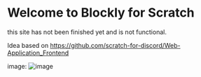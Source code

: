 # Welcome to Blockly for Scratch

this site has not been finished yet and is not functional.

Idea based on https://github.com/scratch-for-discord/Web-Application_Frontend

image:
![image](https://github.com/LarsIsHere/scratch-blockly/assets/118752107/47f07acd-4a00-449e-9789-7c3113194dbd)
